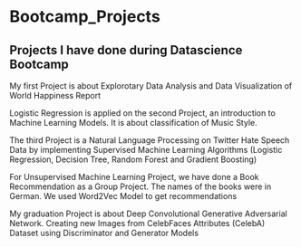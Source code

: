 # Bootcamp_Projects
## Projects I have done during Datascience Bootcamp

My first Project is about Explorotary Data Analysis and Data Visualization of World Happiness Report

Logistic Regression is applied on the second Project, an introduction to Machine Learning Models. It is about classification of Music Style. 

The third Project is a Natural Language Processing on Twitter Hate Speech Data by implementing Supervised Machine Learning Algorithms (Logistic Regression, Decision Tree, Random Forest and Gradient Boosting)

For Unsupervised Machine Learning Project, we have done a Book Recommendation as a Group Project. The names of the books were in German. We used Word2Vec Model to get recommendations

My graduation Project is about Deep Convolutional Generative Adversarial Network. Creating new Images from CelebFaces Attributes (CelebA) Dataset using Discriminator and Generator Models  
